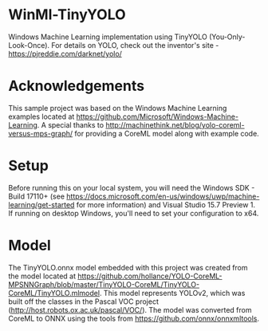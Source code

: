 # WinMl-TinyYOLO
Windows Machine Learning implementation using TinyYOLO (You-Only-Look-Once).  For details on YOLO, check out the inventor's site - https://pjreddie.com/darknet/yolo/

# Acknowledgements
This sample project was based on the Windows Machine Learning examples located at https://github.com/Microsoft/Windows-Machine-Learning. A special thanks to http://machinethink.net/blog/yolo-coreml-versus-mps-graph/ for providing a CoreML model along with example code.

# Setup
Before running this on your local system, you will need the Windows SDK - Build 17110+ (see https://docs.microsoft.com/en-us/windows/uwp/machine-learning/get-started for more information) and Visual Studio 15.7 Preview 1.  If running on desktop Windows, you'll need to set your configuration to x64.

# Model
The TinyYOLO.onnx model embedded with this project was created from the model located at https://github.com/hollance/YOLO-CoreML-MPSNNGraph/blob/master/TinyYOLO-CoreML/TinyYOLO-CoreML/TinyYOLO.mlmodel.  This model represents YOLOv2, which was built off the classes in the Pascal VOC project (http://host.robots.ox.ac.uk/pascal/VOC/).  The model was converted from CoreML to ONNX using the tools from https://github.com/onnx/onnxmltools.
